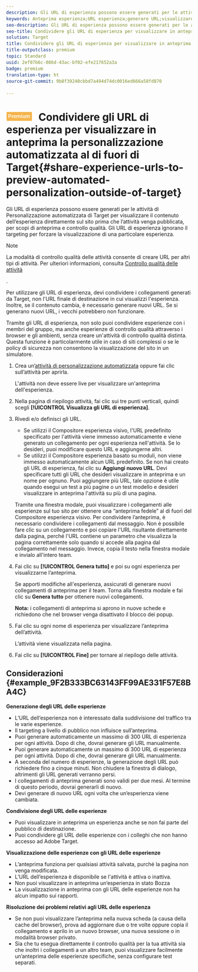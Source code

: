 ```yaml
---
description: Gli URL di esperienza possono essere generati per le attività di Personalizzazione automatizzata di Target per visualizzare il contenuto dell’esperienza direttamente sul sito prima che l’attività venga pubblicata, per scopi di anteprima e controllo qualità. Gli URL di esperienza ignorano il targeting per forzare la visualizzazione di una particolare esperienza.
keywords: Anteprima esperienza;URL esperienza;generare URL;visualizzare gli URL esperienza
seo-description: Gli URL di esperienza possono essere generati per le attività di Personalizzazione automatizzata di Target per visualizzare il contenuto dell’esperienza direttamente sul sito prima che l’attività venga pubblicata, per scopi di anteprima e controllo qualità. Gli URL di esperienza ignorano il targeting per forzare la visualizzazione di una particolare esperienza.
seo-title: Condividere gli URL di esperienza per visualizzare in anteprima la personalizzazione automatizzata al di fuori di Target
solution: Target
title: Condividere gli URL di esperienza per visualizzare in anteprima la personalizzazione automatizzata al di fuori di Target
title-outputclass: premium
topic: Standard
uuid: 2ef07b6c-086d-43ac-bf02-efe217652a3a
badge: premium
translation-type: ht
source-git-commit: 9b8f39240cbbd7a494d74dc0016ed666a58fd870

---
```



# ![PREMIUM](/help/assets/premium.png) Condividere gli URL di esperienza per visualizzare in anteprima la personalizzazione automatizzata al di fuori di Target{#share-experience-urls-to-preview-automated-personalization-outside-of-target}

Gli URL di esperienza possono essere generati per le attività di Personalizzazione automatizzata di Target per visualizzare il contenuto dell’esperienza direttamente sul sito prima che l’attività venga pubblicata, per scopi di anteprima e controllo qualità. Gli URL di esperienza ignorano il targeting per forzare la visualizzazione di una particolare esperienza.

>[!NOTE]
>
>La modalità di controllo qualità delle attività consente di creare URL per altri tipi di attività. Per ulteriori informazioni, consulta [Controllo qualità delle attività](../../c-activities/c-activity-qa/activity-qa.md#concept_9329EF33DE7D41CA9815C8115DBC4E40)

.

Per utilizzare gli URL di esperienza, devi condividere i collegamenti generati da Target, non l&#39;URL finale di destinazione in cui visualizzi l&#39;esperienza. Inoltre, se il contenuto cambia, è necessario generare nuovi URL. Se si generano nuovi URL, i vecchi potrebbero non funzionare.

Tramite gli URL di esperienza, non solo puoi condividere esperienze con i membri del gruppo, ma anche esperienze di controllo qualità attraverso i browser e gli ambienti, senza creare un&#39;attività di controllo qualità distinta. Questa funzione è particolarmente utile in caso di siti complessi o se le policy di sicurezza non consentono la visualizzazione del sito in un simulatore.

1. Crea un’[attività di personalizzazione automatizzata](../../c-activities/t-automated-personalization/create-ap-activity.md#task_8AAF837796D74CF893CA2F88BA1491C9) oppure fai clic sull’attività per aprirla.

   L&#39;attività non deve essere live per visualizzare un&#39;anteprima dell&#39;esperienza.
1. Nella pagina di riepilogo attività, fai clic sui tre punti verticali, quindi scegli **[!UICONTROL Visualizza gli URL di esperienza]**.
1. Rivedi e/o definisci gli URL.

   * Se utilizzi il Compositore esperienza visivo, l&#39;URL predefinito specificato per l&#39;attività viene immesso automaticamente e viene generato un collegamento per ogni esperienza nell&#39;attività. Se lo desideri, puoi modificare questo URL e aggiungerne altri.
   * Se utilizzi il Compositore esperienza basato su moduli, non viene immesso automaticamente alcun URL predefinito. Se non hai creato gli URL di esperienza, fai clic su **Aggiungi nuovo URL**. Devi specificare tutti gli URL che desideri visualizzare in anteprima e un nome per ognuno.
   Puoi aggiungere più URL, tale opzione è utile quando esegui un test a più pagine o un test modello e desideri visualizzare in anteprima l&#39;attività su più di una pagina.

   Tramite una finestra modale, puoi visualizzare i collegamenti alle esperienze sul tuo sito per ottenere una “anteprima fedele” al di fuori del Compositore esperienza visivo. Per condividere l’anteprima, è necessario condividere i collegamenti dal messaggio. Non è possibile fare clic su un collegamento e poi copiare l&#39;URL risultante direttamente dalla pagina, perché l&#39;URL contiene un parametro che visualizza la pagina correttamente solo quando si accede alla pagina dal collegamento nel messaggio. Invece, copia il testo nella finestra modale e invialo all&#39;intero team.
1. Fai clic su **[!UICONTROL Genera tutto]** e poi su ogni esperienza per visualizzarne l’anteprima.

   Se apporti modifiche all&#39;esperienza, assicurati di generare nuovi collegamenti di anteprima per il team. Torna alla finestra modale e fai clic su **Genera tutto** per ottenere nuovi collegamenti.

   **Nota:** i collegamenti di anteprima si aprono in nuove schede e richiedono che nel browser venga disattivato il blocco dei popup.

1. Fai clic su ogni nome di esperienza per visualizzare l’anteprima dell’attività.

   L’attività viene visualizzata nella pagina.
1. Fai clic su **[!UICONTROL Fine]** per tornare al riepilogo delle attività.

## Considerazioni {#example_9F2B333BC63143FF99AE331F57E8BA4C}

**Generazione degli URL delle esperienze**

* L’URL dell’esperienza non è interessato dalla suddivisione del traffico tra le varie esperienze.
* Il targeting a livello di pubblico non influisce sull’anteprima.
* Puoi generare automaticamente un massimo di 300 URL di esperienza per ogni attività. Dopo di che, dovrai generare gli URL manualmente.
* Puoi generare automaticamente un massimo di 300 URL di esperienza per ogni attività. Dopo di che, dovrai generare gli URL manualmente.
* A seconda del numero di esperienze, la generazione degli URL può richiedere fino a cinque minuti. Non chiudere la finestra di dialogo, altrimenti gli URL generati verranno persi.
* I collegamenti di anteprima generati sono validi per due mesi. Al termine di questo periodo, dovrai generarli di nuovo.
* Devi generare di nuovo URL ogni volta che un’esperienza viene cambiata.

**Condivisione degli URL delle esperienze**

* Puoi visualizzare in anteprima un esperienza anche se non fai parte del pubblico di destinazione.
* Puoi condividere gli URL delle esperienze con i colleghi che non hanno accesso ad Adobe Target.

**Visualizzazione delle esperienze con gli URL delle esperienze**

* L’anteprima funziona per qualsiasi attività salvata, purché la pagina non venga modificata.
* L’URL dell’esperienza è disponibile se l&#39;attività è attiva o inattiva.
* Non puoi visualizzare in anteprima un’esperienza in stato Bozza
* La visualizzazione in anteprima con gli URL delle esperienze non ha alcun impatto sui rapporti.

**Risoluzione dei problemi relativi agli URL delle esperienza**

* Se non puoi visualizzare l’anteprima nella nuova scheda (a causa della cache del browser), prova ad aggiornare due o tre volte oppure copia il collegamento e aprilo in un nuovo browser, una nuova sessione o in modalità browser privato.
* Sia che tu esegua direttamente il controllo qualità per la tua attività sia che inoltri i collegamenti a un altro team, puoi visualizzare facilmente un’anteprima delle esperienze specifiche, senza configurare test separati.


